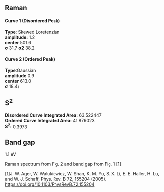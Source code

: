## Raman

#### Curve 1 (Disordered Peak)
**Type**: Skewed Loretenzian\
**amplitude:** 1.2\
**center** 501.6\
**σ** 31.7
**σ2** 38.2


#### Curve 2 (Ordered Peak)
**Type**:Gaussian\
**amplitude** 0.9\
**center** 613.0\
**σ** 18.4\


## S<sup>2</sup>
**Disordered Curve Integrated Area:** 63.522447\
**Ordered Curve Integrated Area:** 41.876023\
**S<sup>2</sup>:** 0.3973







## Band gap
1.1 eV


Raman spectrum from Fig. 2 and band gap from Fig. 1 [1]


[1]J. W. Ager, W. Walukiewicz, W. Shan, K. M. Yu, S. X. Li, E. E. Haller, H. Lu, and W. J. Schaff, Phys. Rev. B 72, 155204 (2005).
https://doi.org/10.1103/PhysRevB.72.155204
